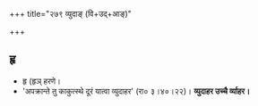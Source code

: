 +++
title="२७९ व्युदाङ् (वि+उद्+आङ्)"

+++

## हृ
- हृ (हृञ् हरणे।
- 'अपक्रान्ते तु काकुत्स्थे दूरं यात्वा व्युदाहर' (रा० ३।४०।२२)। **व्युदाहर उच्चै र्व्याहर।**
